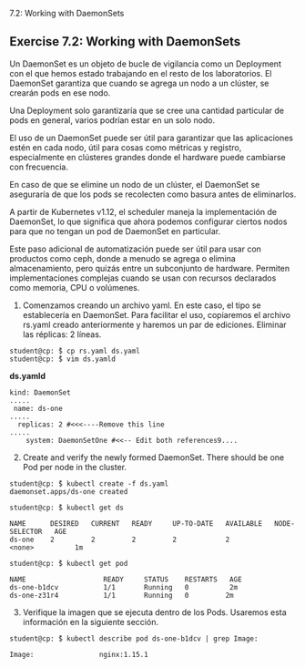 7.2: Working with DaemonSets

## Exercise 7.2: Working with DaemonSets

Un DaemonSet es un objeto de bucle de vigilancia como un Deployment con el que hemos estado trabajando en el resto de los laboratorios. El DaemonSet garantiza que cuando se agrega un nodo a un clúster, se crearán pods en ese nodo.

Una Deployment solo garantizaría que se cree una cantidad particular de pods en general, varios podrían estar en un solo nodo. 

El uso de un DaemonSet puede ser útil para garantizar que las aplicaciones estén en cada nodo, útil para cosas como métricas y registro, especialmente en clústeres grandes donde el hardware puede cambiarse con frecuencia.

En caso de que se elimine un nodo de un clúster, el DaemonSet se aseguraría de que los pods se recolecten como basura antes de eliminarlos.

A partir de Kubernetes v1.12, el scheduler maneja la implementación de DaemonSet, lo que significa que ahora podemos configurar ciertos nodos para que no tengan un pod de DaemonSet en particular.

Este paso adicional de automatización puede ser útil para usar con productos como ceph, donde a menudo se agrega o elimina almacenamiento, pero quizás entre un subconjunto de hardware. Permiten implementaciones complejas cuando se usan con recursos declarados como memoria, CPU o volúmenes.

1. Comenzamos creando un archivo yaml. En este caso, el tipo se establecería en DaemonSet. Para facilitar el uso, copiaremos el archivo rs.yaml creado anteriormente y haremos un par de ediciones. Eliminar las réplicas: 2 líneas.

```
student@cp: ̃$ cp rs.yaml ds.yaml
student@cp: ̃$ vim ds.yamld 
```

**ds.yamld**
```
kind: DaemonSet
.....
 name: ds-one
.....
  replicas: 2 #<<<----Remove this line
.....  
    system: DaemonSetOne #<<-- Edit both references9....
```

2.  Create and verify the newly formed DaemonSet. There should be one Pod per node in the cluster.

```
student@cp: ̃$ kubectl create -f ds.yaml
daemonset.apps/ds-one created

student@cp: ̃$ kubectl get ds

NAME      DESIRED   CURRENT   READY     UP-TO-DATE   AVAILABLE   NODE-SELECTOR   AGE
ds-one    2         2         2         2            2           <none>          1m
```

```
student@cp: ̃$ kubectl get pod

NAME                   READY     STATUS    RESTARTS   AGE
ds-one-b1dcv           1/1       Running   0          2m
ds-one-z31r4           1/1       Running   0         2m
```

3.  Verifique la imagen que se ejecuta dentro de los Pods. Usaremos esta información en la siguiente sección.

```
student@cp: ̃$ kubectl describe pod ds-one-b1dcv | grep Image:

Image:                nginx:1.15.1

```